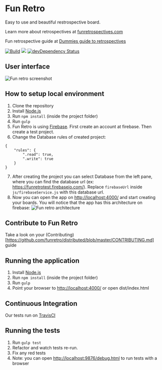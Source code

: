 # Fun Retro
Easy to use and beautiful restrospective board.

Learn more about retrospectives at [funretrospectives.com](http://funretrospectives.com)

Fun retrospective guide at [Dummies guide to retrospectives](https://github.com/gmuraleekrishna/dummies-guide-to-retrospectives)

[![Build](https://travis-ci.org/funretro/distributed.svg?branch=master)](https://travis-ci.org/funretro/distributed)
<a href="https://codeclimate.com/github/glauberramos/fireideaz"><img src="https://codeclimate.com/github/glauberramos/fireideaz/badges/gpa.svg" /></a>&nbsp;[![devDependency Status](https://david-dm.org/funretro/distributed/dev-status.svg)](https://david-dm.org/funretro/distributed#info=devDependencies)

## User interface

![Fun retro screenshot](http://i.imgur.com/iY1zc2Y.png)

## How to setup local environment

1. Clone the repository
2. Install [Node.js](https://nodejs.org/en/)
3. Run ```npm install``` (inside the project folder)
4. Run ```gulp```
5. Fun Retro is using [Firebase](http://www.firebase.com). First create an account at firebase. Then create a test project.
6. Change the Database rules of created project:
```
{
    "rules": {
        ".read": true,
        ".write": true
    }
}
```
7. After creating the project you can select Database from the left pane, where you can find the database url (ex: https://funretrotest.firebaseio.com/). Replace ```firebaseUrl``` inside ```js/firebaseService.js``` with this database url.
8. Now you can open the app on [http://localhost:4000/](http://localhost:4000/) and start creating your boards.
   You will notice that the app has this architecture on firebase:
![Fun retro architecture](https://i.imgur.com/etYgDia.png)

## Contribute to Fun Retro

Take a look on your (Contributing)[https://github.com/funretro/distributed/blob/master/CONTRIBUTING.md] guide

## Running the application

1. Install [Node.js](https://nodejs.org/en/)
2. Run ```npm install``` (inside the project folder)
3. Run ```gulp```
4. Point your browser to [http://localhost:4000/](http://localhost:4000/) or open dist/index.html

## Continuous Integration

Our tests run on [TravisCI](https://travis-ci.org/funretro/distributed)

## Running the tests

1. Run ```gulp test```
2. Refactor and watch tests re-run.
3. Fix any red tests
4. Note: you can open [http://localhost:9876/debug.html](http://localhost:9876/debug.html) to run tests with a browser
